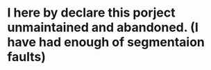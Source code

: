 
# I here by declare this porject unmaintained and abandoned. (I have had enough of segmentaion faults)
